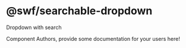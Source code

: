 @swf/searchable-dropdown
===============================================
Dropdown with search

Component Authors, provide some documentation for your users here!
